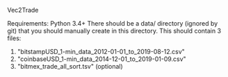Vec2Trade

Requirements: Python 3.4+ 
There should be a data/ directory (ignored by git) that you should manually create in this directory. This should contain 3 files:

1. "bitstampUSD_1-min_data_2012-01-01_to_2019-08-12.csv"
2. "coinbaseUSD_1-min_data_2014-12-01_to_2019-01-09.csv"
3. "bitmex_trade_all_sort.tsv" (optional)

